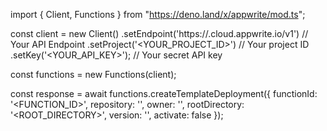 import { Client, Functions } from "https://deno.land/x/appwrite/mod.ts";

const client = new Client()
    .setEndpoint('https://<REGION>.cloud.appwrite.io/v1') // Your API Endpoint
    .setProject('<YOUR_PROJECT_ID>') // Your project ID
    .setKey('<YOUR_API_KEY>'); // Your secret API key

const functions = new Functions(client);

const response = await functions.createTemplateDeployment({
    functionId: '<FUNCTION_ID>',
    repository: '<REPOSITORY>',
    owner: '<OWNER>',
    rootDirectory: '<ROOT_DIRECTORY>',
    version: '<VERSION>',
    activate: false
});
